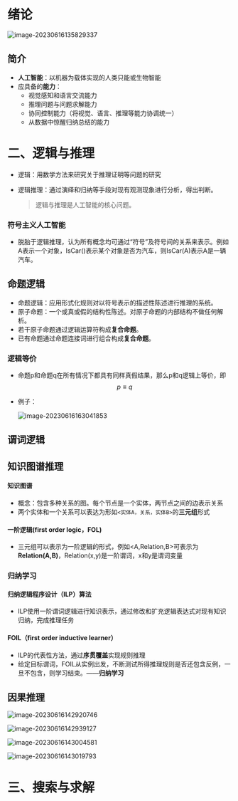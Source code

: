 # 绪论

![image-20230616135829337](C:\Users\仵六七\AppData\Roaming\Typora\typora-user-images\image-20230616135829337.png)

## 简介

* **人工智能**：以机器为载体实现的人类只能或生物智能
* 应具备的**能力**：
  * 视觉感知和语言交流能力
  * 推理问题与问题求解能力
  * 协同控制能力（将视觉、语言、推理等能力协调统一）
  * 从数据中惊醒归纳总结的能力

# 二、逻辑与推理

* 逻辑：用数学方法来研究关于推理证明等问题的研究

* 逻辑推理：通过演绎和归纳等手段对现有观测现象进行分析，得出判断。

  > 逻辑与推理是人工智能的核心问题。

### 符号主义人工智能

* 脱胎于逻辑推理，认为所有概念均可通过“符号”及符号间的关系来表示。例如A表示一个对象，IsCar()表示某个对象是否为汽车，则IsCar(A)表示A是一辆汽车。

## 命题逻辑

* 命题逻辑：应用形式化规则对以符号表示的描述性陈述进行推理的系统。
* 原子命题：一个或真或假的结构性陈述。对原子命题的内部结构不做任何解析。
* 若干原子命题通过逻辑运算符构成**复合命题**。
* 已有命题通过命题连接词进行组合构成**复合命题**。

### 逻辑等价

* 命题p和命题q在所有情况下都具有同样真假结果，那么p和q逻辑上等价，即
  $$
  p≡q
  $$

* 例子：

  ![image-20230616163041853](C:\Users\仵六七\AppData\Roaming\Typora\typora-user-images\image-20230616163041853.png)

  

## 谓词逻辑

## 知识图谱推理

#### 知识图谱

* 概念：包含多种关系的图。每个节点是一个实体，两节点之间的边表示关系
* 两个实体和一个关系可以表达为形如`<实体A，关系，实体B>`的**三元组**形式

#### 一阶逻辑(first order logic，FOL)

* 三元组可以表示为一阶逻辑的形式，例如<A,Relation,B>可表示为**Relation(A,B)**，Relation(x,y)是一阶谓词，x和y是谓词变量

### 归纳学习

#### 归纳逻辑程序设计（ILP）算法

* ILP使用一阶谓词逻辑进行知识表示，通过修改和扩充逻辑表达式对现有知识归纳，完成推理任务

#### FOIL（first order inductive learner）

* ILP的代表性方法，通过**序贯覆盖**实现规则推理
* 给定目标谓词，FOIL从实例出发，不断测试所得推理规则是否还包含反例，一旦不包含，则学习结束。——**归纳学习**

## 因果推理

![image-20230616142920746](C:\Users\仵六七\AppData\Roaming\Typora\typora-user-images\image-20230616142920746.png)

![image-20230616142939127](C:\Users\仵六七\AppData\Roaming\Typora\typora-user-images\image-20230616142939127.png)

![image-20230616143004581](C:\Users\仵六七\AppData\Roaming\Typora\typora-user-images\image-20230616143004581.png)

![image-20230616143019793](C:\Users\仵六七\AppData\Roaming\Typora\typora-user-images\image-20230616143019793.png)

# 三、搜索与求解

